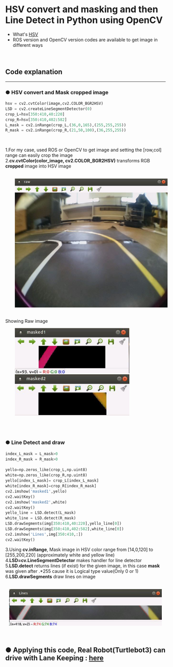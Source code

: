 # HSV convert and masking and then Line Detect in Python using OpenCV
+ What's [HSV](https://en.wikipedia.org/wiki/HSL_and_HSV)
+ ROS version and OpenCV version codes are available to get image in different ways
</br></br><br>

## Code explanation 
***
### ● HSV convert and Mask cropped image
  ~~~python
  hsv = cv2.cvtColor(image,cv2.COLOR_BGR2HSV)
  LSD = cv2.createLineSegmentDetector(0)
  crop_L=hsv[350:410,40:220]
  crop_R=hsv[350:410,402:582]
  L_mask = cv2.inRange(crop_L,(36,0,165),(255,255,255))
  R_mask = cv2.inRange(crop_R,(21,50,100),(36,255,255))
  ~~~
  <br>
  
  1.For my case, used ROS or OpenCV to get image and setting the [row,col] range can easily crop the image<br>
  2.**cv.cvtColor(color_image, cv2.COLOR_BGR2HSV)** transforms RGB **cropped** image into HSV image <br><br>
  
<p align="center">
<img src="https://github.com/engcang/image-files/blob/master/opencv/py_raw.JPG" width="480" hspace="30"/>
</p>
<br>
        Showing Raw image

<p align="left">
<img src="https://github.com/engcang/image-files/blob/master/opencv/py_white_mask.JPG" width="360" hspace="30"/>  
<img src="https://github.com/engcang/image-files/blob/master/opencv/py_mask2.JPG" width="360" hspace="30"/>  
</p>

<br><br>
### ● Line Detect and draw
  ~~~python
  index_L_mask = L_mask>0
  index_R_mask = R_mask>0

  yello=np.zeros_like(crop_L,np.uint8)
  white=np.zeros_like(crop_R,np.uint8)
  yello[index_L_mask]= crop_L[index_L_mask]
  white[index_R_mask]=crop_R[index_R_mask]
  cv2.imshow('masked1',yello)
  cv2.waitKey()
  cv2.imshow('masked2',white)
  cv2.waitKey()
  yello_line = LSD.detect(L_mask)
  white_line = LSD.detect(R_mask)
  LSD.drawSegments(img[350:410,40:220],yello_line[0])
  LSD.drawSegments(img[350:410,402:582],white_line[0])
  cv2.imshow('Lines',img[350:410,:])
  cv2.waitKey()
  ~~~
  3.Using **cv.inRange**, Mask image in HSV color range from [14,0,120] to [255,200,220] (approximately white and yellow line) <br>
  4.**LSD=cv.LineSegmentDetector** makes handler for line detector <br>
  5.**LSD.detect** returns lines (if exist) for the given image, in this case **mask** was given after .*255 cause it is Logical type value(Only 0 or 1)<br>
  6.**LSD.drawSegments** draw lines on image <br><br>
<p align="center">
<img src="https://github.com/engcang/image-files/blob/master/opencv/py_cropped_lines.JPG" width="480" hspace="0"/>
</p>

<br>

## ● Applying this code, Real Robot(Turtlebot3) can drive with Lane Keeping : [here]()

<br>
